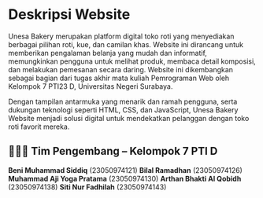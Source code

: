 # Deskripsi Website

Unesa Bakery merupakan platform digital toko roti yang menyediakan berbagai pilihan roti, kue, dan camilan khas. Website ini dirancang untuk memberikan pengalaman belanja yang mudah dan informatif, memungkinkan pengguna untuk melihat produk, membaca detail komposisi, dan melakukan pemesanan secara daring. Website ini dikembangkan sebagai bagian dari tugas akhir mata kuliah Pemrograman Web oleh Kelompok 7 PTI23 D, Universitas Negeri Surabaya.

Dengan tampilan antarmuka yang menarik dan ramah pengguna, serta dukungan teknologi seperti HTML, CSS, dan JavaScript, Unesa Bakery Website menjadi solusi digital untuk mendekatkan pelanggan dengan toko roti favorit mereka.

## 🧑‍🤝‍🧑 Tim Pengembang – Kelompok 7 PTI D

**Beni Muhammad Siddiq** (23050974121) 
**Bilal Ramadhan** (23050974126) 
**Muhammad Aji Yoga Pratama** (23050974130) 
**Arthan Bhakti Al Qobidh** (23050974138) 
**Siti Nur Fadhilah** (23050974143) 
